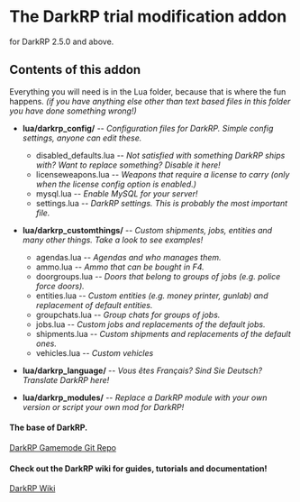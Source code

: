 The DarkRP trial modification addon
==================
for DarkRP 2.5.0 and above.

## Contents of this addon ##
Everything you will need is in the Lua folder, because that is where the fun happens. *(if you have anything else other than text based files in this folder you have done something wrong!)*



- **lua/darkrp_config/**         -- *Configuration files for DarkRP. Simple config settings, anyone can edit these.*
    - disabled_defaults.lua -- *Not satisfied with something DarkRP ships with? Want to replace something? Disable it here!*
    - licenseweapons.lua    -- *Weapons that require a license to carry (only when the license config option is enabled.)*
    - mysql.lua             -- *Enable MySQL for your server!*
    - settings.lua          -- *DarkRP settings. This is probably the most important file.*



- **lua/darkrp_customthings/**  -- *Custom shipments, jobs, entities and many other things. Take a look to see examples!*
    - agendas.lua           -- *Agendas and who manages them.*
    - ammo.lua              -- *Ammo that can be bought in F4.*
    - doorgroups.lua        -- *Doors that belong to groups of jobs (e.g. police force doors).*
    - entities.lua          -- *Custom entities (e.g. money printer, gunlab) and replacement of default entities.*
    - groupchats.lua        -- *Group chats for groups of jobs.*
    - jobs.lua              -- *Custom jobs and replacements of the default jobs.*
    - shipments.lua         -- *Custom shipments and replacements of the default ones.*
    - vehicles.lua          -- *Custom vehicles*



- **lua/darkrp_language/**      -- *Vous êtes Français? Sind Sie Deutsch? Translate DarkRP here!*



- **lua/darkrp_modules/**       -- *Replace a DarkRP module with your own version or script your own mod for DarkRP!*

#### The base of DarkRP. ####
[DarkRP Gamemode Git Repo](https://github.com/FPtje/DarkRP)

#### Check out the DarkRP wiki for guides, tutorials and documentation! ####
[DarkRP Wiki](http://wiki.darkrp.com/index.php/Main_Page)
